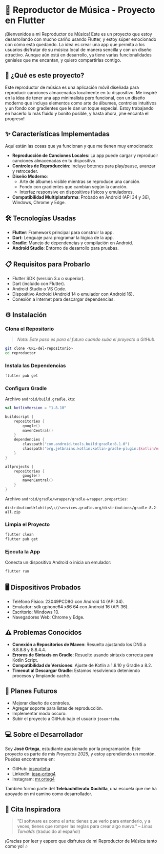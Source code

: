 # 🎵 Reproductor de Música - Proyecto en Flutter

¡Bienvenidos a mi Reproductor de Música! Este es un proyecto que estoy desarrollando con mucho cariño usando Flutter, y estoy súper emocionado con cómo está quedando. La idea es crear una app que permita a los usuarios disfrutar de su música local de manera sencilla y con un diseño atractivo. Aunque aún está en desarrollo, ya tiene varias funcionalidades geniales que me encantan, y quiero compartirlas contigo.

## 🚀 ¿Qué es este proyecto?

Este reproductor de música es una aplicación móvil diseñada para reproducir canciones almacenadas localmente en tu dispositivo. Me inspiré en la idea de tener una app minimalista pero funcional, con un diseño moderno que incluya elementos como arte de álbumes, controles intuitivos y un fondo con gradientes que le dan un toque especial. Estoy trabajando en hacerlo lo más fluido y bonito posible, y hasta ahora, ¡me encanta el progreso!

## ✨ Características Implementadas

Aquí están las cosas que ya funcionan y que me tienen muy emocionado:

- **Reproducción de Canciones Locales**: La app puede cargar y reproducir canciones almacenadas en tu dispositivo.
- **Controles de Reproducción**: Incluye botones para play/pause, avanzar y retroceder.
- **Diseño Moderno**:
  - Arte de álbumes visible mientras se reproduce una canción.
  - Fondo con gradientes que cambian según la canción.
  - Interfaz responsive en dispositivos físicos y emuladores.
- **Compatibilidad Multiplataforma**: Probado en Android (API 34 y 36), Windows, Chrome y Edge.

## 🛠️ Tecnologías Usadas

- **Flutter**: Framework principal para construir la app.
- **Dart**: Lenguaje para programar la lógica de la app.
- **Gradle**: Manejo de dependencias y compilación en Android.
- **Android Studio**: Entorno de desarrollo para pruebas.

## 📋 Requisitos para Probarlo

- Flutter SDK (versión 3.x o superior).
- Dart (incluido con Flutter).
- Android Studio o VS Code.
- Dispositivo Android (Android 14 o emulador con Android 16).
- Conexión a Internet para descargar dependencias.

## ⚙️ Instalación

### Clona el Repositorio

> *Nota: Este paso es para el futuro cuando suba el proyecto a GitHub.*

```bash
git clone <URL-del-repositorio>
cd reproductor
```

### Instala las Dependencias

```bash
flutter pub get
```

### Configura Gradle

Archivo `android/build.gradle.kts`:

```kotlin
val kotlinVersion = "1.8.10"

buildscript {
    repositories {
        google()
        mavenCentral()
    }
    dependencies {
        classpath("com.android.tools.build:gradle:8.1.0")
        classpath("org.jetbrains.kotlin:kotlin-gradle-plugin:$kotlinVersion")
    }
}

allprojects {
    repositories {
        google()
        mavenCentral()
    }
}
```

Archivo `android/gradle/wrapper/gradle-wrapper.properties`:

```properties
distributionUrl=https\://services.gradle.org/distributions/gradle-8.2-all.zip
```

### Limpia el Proyecto

```bash
flutter clean
flutter pub get
```

### Ejecuta la App

Conecta un dispositivo Android o inicia un emulador:

```bash
flutter run
```

## 🖥️ Dispositivos Probados

- Teléfono Físico: 23049PCD8G con Android 14 (API 34).
- Emulador: sdk gphone64 x86 64 con Android 16 (API 36).
- Escritorio: Windows 10.
- Navegadores Web: Chrome y Edge.

## ⚠️ Problemas Conocidos

- **Conexión a Repositorios de Maven**: Resuelto ajustando los DNS a 8.8.8.8 y 8.8.4.4.
- **Errores de Sintaxis en Gradle**: Resuelto usando sintaxis correcta para Kotlin Script.
- **Compatibilidad de Versiones**: Ajuste de Kotlin a 1.8.10 y Gradle a 8.2.
- **Timeout al Descargar Gradle**: Estamos resolviendo deteniendo procesos y limpiando caché.

## 🌟 Planes Futuros

- Mejorar diseño de controles.
- Agregar soporte para listas de reproducción.
- Implementar modo oscuro.
- Subir el proyecto a GitHub bajo el usuario `joseorteha`.

## 💻 Sobre el Desarrollador

Soy **José Ortega**, estudiante apasionado por la programación. Este proyecto es parte de mis *Proyectos 2025*, y estoy aprendiendo un montón. Puedes encontrarme en:

- GitHub: [joseorteha](https://github.com/joseorteha)
- LinkedIn: [jose-orteg4](https://www.linkedin.com/in/jos%C3%A9-ortega-497387321/)
- Instagram: [mr.orteg4](https://www.instagram.com/mr.orteg4/)

También formo parte del **Telebachillerato Xochitla**, una escuela que me ha apoyado en mi camino como desarrollador.

## 📜 Cita Inspiradora

> "El software es como el arte: tienes que verlo para entenderlo, y a veces, tienes que romper las reglas para crear algo nuevo." – *Linus Torvalds* (traducido al español)

¡Gracias por leer y espero que disfrutes de mi Reproductor de Música tanto como yo! 🎶
